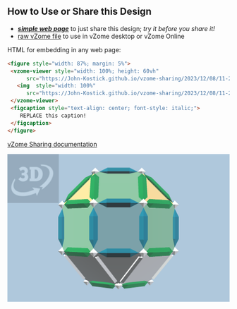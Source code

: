 
## How to Use or Share this Design

 - [***simple web page***](<https://John-Kostick.github.io/vzome-sharing/2023/12/08/11-29-01-J37-Elongated--Square-Gyrobicupola-Root2/>) to just share this design; *try it before you share it!*
 - [raw vZome file](<https://raw.githubusercontent.com/John-Kostick/vzome-sharing/main/2023/12/08/11-29-01-J37-Elongated--Square-Gyrobicupola-Root2/J37-Elongated--Square-Gyrobicupola-Root2.vZome>) to use in vZome desktop or vZome Online
 
 HTML for embedding in any web page:
 ```html
<figure style="width: 87%; margin: 5%">
  <vzome-viewer style="width: 100%; height: 60vh"
       src="https://John-Kostick.github.io/vzome-sharing/2023/12/08/11-29-01-J37-Elongated--Square-Gyrobicupola-Root2/J37-Elongated--Square-Gyrobicupola-Root2.vZome" >
    <img  style="width: 100%"
       src="https://John-Kostick.github.io/vzome-sharing/2023/12/08/11-29-01-J37-Elongated--Square-Gyrobicupola-Root2/J37-Elongated--Square-Gyrobicupola-Root2.png" >
  </vzome-viewer>
  <figcaption style="text-align: center; font-style: italic;">
     REPLACE this caption!
  </figcaption>
</figure>
 ```

[vZome Sharing documentation](https://vzome.github.io/vzome/sharing.html#how-it-works)

![Image](<J37-Elongated--Square-Gyrobicupola-Root2.png>)

